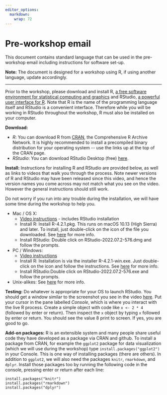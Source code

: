 ```yaml
---
editor_options: 
  markdown: 
    wrap: 72
---
```


# Pre-workshop email

This document contains standard language that can be used in the
pre-workshop email including instructions for software set-up.

**Note:** The document is designed for a workshop using R, if using
another language, update accordingly.

------------------------------------------------------------------------

Prior to the workshop, please download and install R, [a free software
environment for statistical computing and
graphics](http://www.r-project.org/) and RStudio, [a powerful user
interface for R](http://www.rstudio.com/). Note that R is the name of
the programming language itself and RStudio is a convenient interface.
Therefore while you will be working in RStudio throughout the workshop,
R must also be installed on your computer.

**Download:**

-   *R*: You can download R from [CRAN](http://cran.r-project.org/), the
    Comprehensive R Archive Network. It is highly recommended to install
    a precompiled binary distribution for your operating system -- use
    the links up at the top of the CRAN page.
-   *RStudio*: You can download RStudio Desktop (free)
    [here](http://www.rstudio.com/products/rstudio/download/).

**Install:** Instructions for installing R and RStudio are provided
below, as well as links to videos that walk you through the process.
Note newer versions of R and RStudio may have been released since this
video, and hence the version names you come across may not match what
you see on the video. However the general instructions should still
work.

Do not worry if you run into any trouble during the installation, we
will have some time during the workshop to help you.

-   Mac / OS X:
    -   [Video
        instructions](https://www.youtube.com/watch?v=bLSnXURs1YA&ab_channel=MikeColbert) -
        includes RStudio installation
    -   Install R: Install R-4.2.1.pkg. This runs on macOS 10.13 (High
        Sierra) and later. To install, just double-click on the icon of
        the file you downloaded. See
        [here](http://cran.r-project.org/doc/manuals/r-release/R-admin.html#Installing-R-under-OS-X%20for)
        for more info.
    -   Install RStudio: Double click on RStudio-2022.07.2-576.dmg and
        follow the prompts.
-   PC / Windows:
    -   [Video
        instructions](https://www.youtube.com/watch?v=q0PjTAylwoU&t=223s&ab_channel=SarahStevens)
    -   Install R: Installation is via the installer R-4.2.1-win.exe.
        Just double-click on the icon and follow the instructions. See
        [here](http://cran.r-project.org/doc/manuals/r-release/R-admin.html#Installing-R-under-Windows)
        for more info.
    -   Install RStudio:Double click on RStudio-2022.07.2-576.exe and
        follow the prompts.
-   Unix-alikes: See
    [here](http://cran.r-project.org/doc/manuals/r-release/R-admin.html#Installing-R-under-Unix_002dalikes)
    for more info.

**Testing:** Do whatever is appropriate for your OS to launch RStudio.
You should get a window similar to the screenshot you see in the video
[here](http://www.rstudio.com/products/rstudio/). Put your cursor in the
pane labelled *Console*, which is where you interact with the live R
process. Create a simple object with code like `x <- 2 * 4` (followed by
enter or return). Then inspect the `x` object by typing `x` followed by
enter or return. You should see the value 8 print to screen. If yes, you
are good to go.

**Add-on packages:** R is an extensible system and many people share
useful code they have developed as a package via CRAN and github. To
install a package from CRAN, for example the `ggplot2` package for data
visualization (which we will use during the workshop) type
`install.packages("ggplot2")` in your Console. This is one way of
installing packages (there are others). In addition to `ggplot2`, we
will also need the packages `knitr`, `rmarkdown`, and `dplyr`. Install
those packages too by running the following code in the console,
pressing enter or return after each line:

    install.packages("knitr")
    install.packages("rmarkdown")
    install.packages("dplyr")
